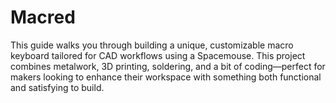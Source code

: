 # Macred
This guide walks you through building a unique, customizable macro keyboard tailored for CAD workflows using a Spacemouse. This project combines metalwork, 3D printing, soldering, and a bit of coding—perfect for makers looking to enhance their workspace with something both functional and satisfying to build.
